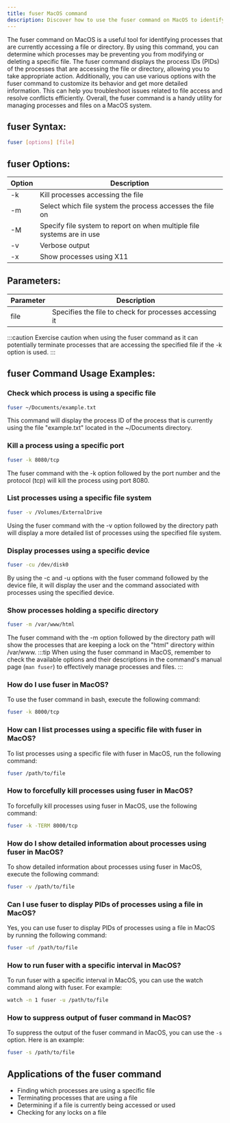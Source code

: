 ```yaml
---
title: fuser MacOS command
description: Discover how to use the fuser command on MacOS to identify processes that are currently accessing a file or directory. Learn the syntax, options, and practical examples.
---
```


The fuser command on MacOS is a useful tool for identifying processes that are currently accessing a file or directory. By using this command, you can determine which processes may be preventing you from modifying or deleting a specific file. The fuser command displays the process IDs (PIDs) of the processes that are accessing the file or directory, allowing you to take appropriate action. Additionally, you can use various options with the fuser command to customize its behavior and get more detailed information. This can help you troubleshoot issues related to file access and resolve conflicts efficiently. Overall, the fuser command is a handy utility for managing processes and files on a MacOS system.

## fuser Syntax:
```bash
fuser [options] [file]
```

## fuser Options:
| Option | Description                     |
|--------|---------------------------------|
| -k     | Kill processes accessing the file|
| -m     |  Select which file system the process accesses the file on      |
| -M     |  Specify file system to report on when multiple file systems are in use      |
| -v     |  Verbose output      |
| -x     | Show processes using X11      |

## Parameters:
| Parameter | Description                     |
|-----------|---------------------------------|
| file      |  Specifies the file to check for processes accessing it      |

:::caution
Exercise caution when using the fuser command as it can potentially terminate processes that are accessing the specified file if the -k option is used.
:::
## fuser Command Usage Examples:
### Check which process is using a specific file
```bash
fuser ~/Documents/example.txt
```
This command will display the process ID of the process that is currently using the file "example.txt" located in the ~/Documents directory.

### Kill a process using a specific port
```bash
fuser -k 8080/tcp
```
The fuser command with the -k option followed by the port number and the protocol (tcp) will kill the process using port 8080.

### List processes using a specific file system
```bash
fuser -v /Volumes/ExternalDrive
```
Using the fuser command with the -v option followed by the directory path will display a more detailed list of processes using the specified file system.

### Display processes using a specific device
```bash
fuser -cu /dev/disk0
```
By using the -c and -u options with the fuser command followed by the device file, it will display the user and the command associated with processes using the specified device.

### Show processes holding a specific directory
```bash
fuser -m /var/www/html
```
The fuser command with the -m option followed by the directory path will show the processes that are keeping a lock on the "html" directory within /var/www.
:::tip
When using the fuser command in MacOS, remember to check the available options and their descriptions in the command's manual page (`man fuser`) to effectively manage processes and files.
:::

### How do I use fuser in MacOS?
To use the fuser command in bash, execute the following command:
```bash
fuser -k 8000/tcp
```

### How can I list processes using a specific file with fuser in MacOS?
To list processes using a specific file with fuser in MacOS, run the following command:
```bash
fuser /path/to/file
```

### How to forcefully kill processes using fuser in MacOS?
To forcefully kill processes using fuser in MacOS, use the following command:
```bash
fuser -k -TERM 8000/tcp
```

### How do I show detailed information about processes using fuser in MacOS?
To show detailed information about processes using fuser in MacOS, execute the following command:
```bash
fuser -v /path/to/file
```

### Can I use fuser to display PIDs of processes using a file in MacOS?
Yes, you can use fuser to display PIDs of processes using a file in MacOS by running the following command:
```bash
fuser -uf /path/to/file
```

### How to run fuser with a specific interval in MacOS?
To run fuser with a specific interval in MacOS, you can use the watch command along with fuser. For example:
```bash
watch -n 1 fuser -u /path/to/file
```

### How to suppress output of fuser command in MacOS?
To suppress the output of the fuser command in MacOS, you can use the `-s` option. Here is an example:
```bash
fuser -s /path/to/file
```
## Applications of the fuser command

- Finding which processes are using a specific file
- Terminating processes that are using a file
- Determining if a file is currently being accessed or used
- Checking for any locks on a file